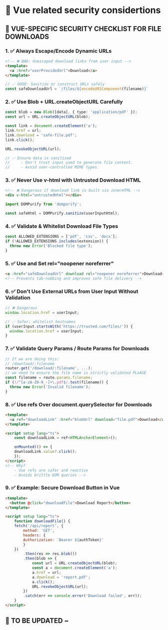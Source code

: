 # 🔐 Vue related security considertions

## 🔐 VUE-SPECIFIC SECURITY CHECKLIST FOR FILE DOWNLOADS

### 1. ✅ Always Escape/Encode Dynamic URLs

```html
<!-- ❌ BAD: Unescaped download links from user input -->
<template>
  <a :href="userProvidedUrl">Download</a>
</template>
```

```js
// ✅ GOOD: Sanitize or construct URLs safely
const safeDownloadUrl = `/files/${encodeURIComponent(filename)}`
```

### 2. ✅ Use Blob + URL.createObjectURL Carefully

```ts
const blob = new Blob([data], { type: 'application/pdf' });
const url = URL.createObjectURL(blob);

const link = document.createElement('a');
link.href = url;
link.download = 'safe-file.pdf';
link.click();

URL.revokeObjectURL(url);

// ✅ Ensure data is sanitized
//     - Don't trust input used to generate file content.
//     - Avoid user-controlled MIME types.
```

### 3. ✅ Never Use v-html with Untrusted Download HTML

```html
<!-- ❌ Dangerous if download link is built via innerHTML -->
<div v-html="untrustedHtml"></div>
```

```ts
import DOMPurify from 'dompurify';

const safeHtml = DOMPurify.sanitize(userInputHtml);
```

### 4. ✅ Validate & Whitelist Download File Types

```ts
const ALLOWED_EXTENSIONS = ['pdf', 'csv', 'docx'];
if (!ALLOWED_EXTENSIONS.includes(extension)) {
  throw new Error('Blocked file type');
}
```

### 5. ✅ Use <a download> and Set rel="noopener noreferrer"

```html
<a :href="safeDownloadUrl" download rel="noopener noreferrer">Download</a>
<!-- Prevents tab-nabbing and improves safe file delivery -->
```

### 6. ✅ Don't Use External URLs from User Input Without Validation

```ts
// ❌ Dangerous
window.location.href = userInput;

// ✅ Safer: whitelist hostnames
if (userInput.startsWith('https://trusted.com/files/')) {
  window.location.href = userInput;
}
```

### 7. ✅ Validate Query Params / Route Params for Downloads

```ts
// If we are doing this:
// /download/:filename
router.get('/download/:filename', ...);
// we need to ensure the file name is strictly validated PLeASE
const filename = route.params.filename;
if (!/^[a-zA-Z0-9_-]+\.pdf$/.test(filename)) {
  throw new Error('Invalid filename');
}
```

### 8. ✅ Use refs Over document.querySelector for Downloads

```html
<template>
  <a ref="downloadLink" :href="blobUrl" download="file.pdf">Download</a>
</template>

<script setup lang="ts">
    const downloadLink = ref<HTMLAnchorElement>();

    onMounted(() => {
    downloadLink.value?.click();
    });
</script>
<!-- Why?
    - Vue refs are safer and reactive
    - Avoids brittle DOM queries -->
```


### 9. ✅ Example: Secure Download Button in Vue

```html
<template>
  <button @click="downloadFile">Download Report</button>
</template>

<script setup lang="ts">
    function downloadFile() {
    fetch('/api/report', {
        method: 'GET',
        headers: {
        Authorization: `Bearer ${authToken}`
        }
    })
        .then(res => res.blob())
        .then(blob => {
            const url = URL.createObjectURL(blob);
            const a = document.createElement('a');
            a.href = url;
            a.download = 'report.pdf';
            a.click();
            URL.revokeObjectURL(url);
        })
        .catch(err => console.error('Download failed', err));
    }
</script>
```

## 🔐 TO BE UPDATED ~
